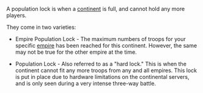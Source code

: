 A population lock is when a [continent](../locations/Continent.md) is full, and
cannot hold any more players.

They come in two varieties:

- Empire Population Lock - The maximum numbers of troops for your specific
  [empire](Empire.md) has been reached for this continent. However, the same may
  not be true for the other empire at the time.

<!-- -->

- Population Lock - Also referred to as a "hard lock." This is when the
  continent cannot fit any more troops from any and all empires. This lock is
  put in place due to hardware limitations on the continental servers, and is
  only seen during a very intense three-way battle.
